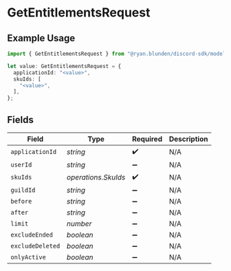 # GetEntitlementsRequest

## Example Usage

```typescript
import { GetEntitlementsRequest } from "@ryan.blunden/discord-sdk/models/operations";

let value: GetEntitlementsRequest = {
  applicationId: "<value>",
  skuIds: [
    "<value>",
  ],
};
```

## Fields

| Field               | Type                | Required            | Description         |
| ------------------- | ------------------- | ------------------- | ------------------- |
| `applicationId`     | *string*            | :heavy_check_mark:  | N/A                 |
| `userId`            | *string*            | :heavy_minus_sign:  | N/A                 |
| `skuIds`            | *operations.SkuIds* | :heavy_check_mark:  | N/A                 |
| `guildId`           | *string*            | :heavy_minus_sign:  | N/A                 |
| `before`            | *string*            | :heavy_minus_sign:  | N/A                 |
| `after`             | *string*            | :heavy_minus_sign:  | N/A                 |
| `limit`             | *number*            | :heavy_minus_sign:  | N/A                 |
| `excludeEnded`      | *boolean*           | :heavy_minus_sign:  | N/A                 |
| `excludeDeleted`    | *boolean*           | :heavy_minus_sign:  | N/A                 |
| `onlyActive`        | *boolean*           | :heavy_minus_sign:  | N/A                 |